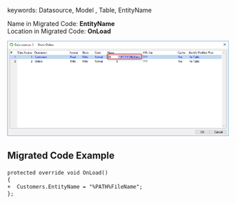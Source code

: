 ﻿keywords: Datasource, Model , Table, EntityName


Name in Migrated Code: **EntityName**  
Location in Migrated Code: **OnLoad** 

![](2017-11-28_15h16_00.png)

## Migrated Code Example 

```csdiff
protected override void OnLoad()
{
+  Customers.EntityName = "%PATH%FileName";
};
```



